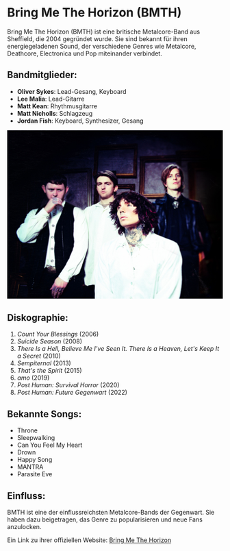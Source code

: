 # Bring Me The Horizon (BMTH)

Bring Me The Horizon (BMTH) ist eine britische Metalcore-Band aus Sheffield, die 2004 gegründet wurde. Sie sind bekannt für ihren energiegeladenen Sound, der verschiedene Genres wie Metalcore, Deathcore, Electronica und Pop miteinander verbindet.

## Bandmitglieder:

- **Oliver Sykes**: Lead-Gesang, Keyboard
- **Lee Malia**: Lead-Gitarre
- **Matt Kean**: Rhythmusgitarre
- **Matt Nicholls**: Schlagzeug
- **Jordan Fish**: Keyboard, Synthesizer, Gesang

![BMTH](resources/images/BMTH_excercise1.jpg)

## Diskographie:

1. *Count Your Blessings* (2006)
2. *Suicide Season* (2008)
3. *There Is a Hell, Believe Me I've Seen It. There Is a Heaven, Let's Keep It a Secret* (2010)
4. *Sempiternal* (2013)
5. *That's the Spirit* (2015)
6. *amo* (2019)
7. *Post Human: Survival Horror* (2020)
8. *Post Human: Future Gegenwart* (2022)

## Bekannte Songs:

- Throne
- Sleepwalking
- Can You Feel My Heart
- Drown
- Happy Song
- MANTRA
- Parasite Eve

## Einfluss:

BMTH ist eine der einflussreichsten Metalcore-Bands der Gegenwart. Sie haben dazu beigetragen, das Genre zu popularisieren und neue Fans anzulocken.


Ein Link zu ihrer offiziellen Website: [Bring Me The Horizon](https://www.bmthofficial.com/)
